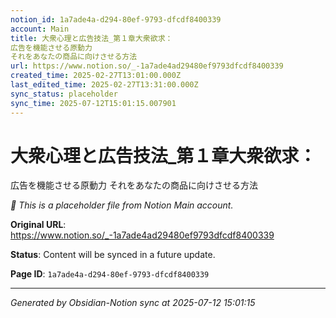 ```yaml
---
notion_id: 1a7ade4a-d294-80ef-9793-dfcdf8400339
account: Main
title: 大衆心理と広告技法_第１章大衆欲求：
広告を機能させる原動力
それをあなたの商品に向けさせる方法
url: https://www.notion.so/_-1a7ade4ad29480ef9793dfcdf8400339
created_time: 2025-02-27T13:01:00.000Z
last_edited_time: 2025-02-27T13:31:00.000Z
sync_status: placeholder
sync_time: 2025-07-12T15:01:15.007901
---
```


# 大衆心理と広告技法_第１章大衆欲求：
広告を機能させる原動力
それをあなたの商品に向けさせる方法

*🔄 This is a placeholder file from Notion Main account.*

**Original URL**: https://www.notion.so/_-1a7ade4ad29480ef9793dfcdf8400339

**Status**: Content will be synced in a future update.

**Page ID**: `1a7ade4a-d294-80ef-9793-dfcdf8400339`

---

*Generated by Obsidian-Notion sync at 2025-07-12 15:01:15*
